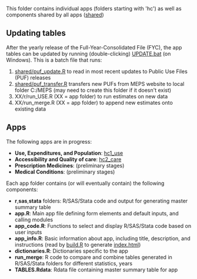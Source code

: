 This folder contains individual apps (folders starting with 'hc') as well as components shared by all apps ([shared](shared))

## Updating tables

After the yearly release of the Full-Year-Consolidated File (FYC), the app tables can be updated by running (double-clicking) [UPDATE.bat](UPDATE.bat) (on Windows). This is a batch file that runs:
1. [shared/puf_update.R](shared/puf_update.R) to read in most recent updates to Public Use Files (PUF) releases
2. [shared/puf_transfer.R](shared/puf_transfer.R) transfers new PUFs from MEPS website to local folder C:/MEPS (may need to create this folder if it doesn't exist)
3. XX/r/run_USE.R (XX = app folder) to run estimates on new data
4. XX/run_merge.R (XX = app folder) to append new estimates onto existing data


## Apps

The following apps are in progress:
* **Use, Expenditures, and Population**: [hc1_use](hc1_use)
* **Accessibility and Quality of care**: [hc2_care](hc2_care) 
* **Prescription Medicines**: (preliminary stages)
* **Medical Conditions**: (preliminary stages)

Each app folder contains (or will eventually contain) the following components:
* **r**,**sas**,**stata** folders: R/SAS/Stata code and output for generating master summary table
* **app.R**: Main app file defining form elements and default inputs, and calling modules
* **app_code.R**: Functions to select and display R/SAS/Stata code based on user inputs
* **app_info.R**: Basic information about app, including title, description, and instructions (read by [build.R](../build.R) to generate [index.html](../index.html))
* **dictionaries.R**: Dictionaries specific to the app
* **run_merge**: R code to compare and combine tables generated in R/SAS/Stata folders for different statistics, years
* **TABLES.Rdata**: Rdata file containing master summary table for app
